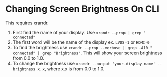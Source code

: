 # Changing Screen Brightness On CLI

This requires xrandr.

1. First find the name of your display. Use `xrandr --prop | grep " connected"`
1. The first word will be the name of the display ex. `LVDS-1` or `HDMI-0`
1. To find the brightness use `xrandr --prop --verbose | grep -A10 " connected" | grep "Brightness"`. This will show your screen brightness from 0.0 to 1.0.
1. To change the brightness use `xrandr --output 'your-display-name' --brightness x.x`, where x.x is from 0.0 to 1.0.
